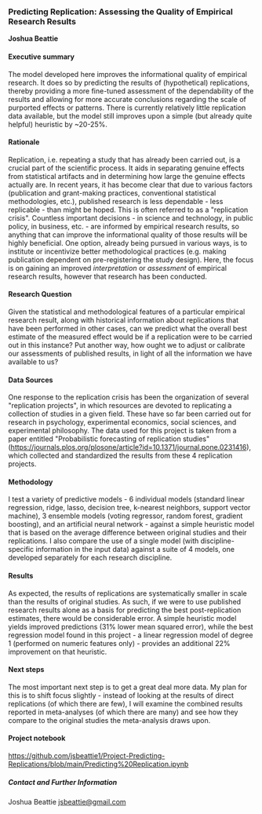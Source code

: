 ### Predicting Replication: Assessing the Quality of Empirical Research Results

**Joshua Beattie**

#### Executive summary

The model developed here improves the informational quality of empirical research. It does so by predicting the results of (hypothetical) replications, thereby providing a more fine-tuned assessment of the dependability of the results and allowing for more accurate conclusions regarding the scale of purported effects or patterns. There is currently relatively little replication data available, but the model still improves upon a simple (but already quite helpful) heuristic by ~20-25%. 


#### Rationale
Replication, i.e. repeating a study that has already been carried out, is a crucial part of the scientific process. It aids in separating genuine effects from statistical artifacts and in determining how large the genuine effects actually are. In recent years, it has become clear that due to various factors (publication and grant-making practices, conventional statistical methodologies, etc.), published research is less dependable - less replicable - than might be hoped. This is often referred to as a "replication crisis". Countless important decisions - in science and technology, in public policy, in business, etc. - are informed by empirical research results, so anything that can improve the informational quality of those results will be highly beneficial. One option, already being pursued in various ways, is to institute or incentivize better methodological practices (e.g. making publication dependent on pre-registering the study design). Here, the focus is on gaining an improved *interpretation* or *assessment* of empirical research results, however that research has been conducted.   

#### Research Question
Given the statistical and methodological features of a particular empirical research result, along with historical information about replications that have been performed in other cases, can we predict what the overall best estimate of the measured effect would be if a replication were to be carried out in this instance? Put another way, how ought we to adjust or calibrate our assessments of published results, in light of all the information we have available to us?     

#### Data Sources
One response to the replication crisis has been the organization of several "replication projects", in which resources are devoted to replicating a collection of studies in a given field. These have so far been carried out for research in psychology, experimental economics, social sciences, and experimental philosophy. The data used for this project is taken from a paper entitled "Probabilistic forecasting of replication studies" (https://journals.plos.org/plosone/article?id=10.1371/journal.pone.0231416), which collected and standardized the results from these 4 replication projects.

#### Methodology
I test a variety of predictive models - 6 individual models (standard linear regression, ridge, lasso, decision tree, k-nearest neighbors, support vector machine), 3 ensemble models (voting regressor, random forest, gradient boosting), and an artificial neural network - against a simple heuristic model that is based on the average difference between original studies and their replications. I also compare the use of a single model (with discipline-specific information in the input data) against a suite of 4 models, one developed separately for each research discipline. 

#### Results
As expected, the results of replications are systematically smaller in scale than the results of original studies. As such, if we were to use published research results alone as a basis for predicting the best post-replication estimates, there would be considerable error. A simple heuristic model yields improved predictions (31% lower mean squared error), while the best regression model found in this project - a linear regression model of degree 1 (performed on numeric features only) - provides an additional 22% improvement on that heuristic.    

#### Next steps
The most important next step is to get a great deal more data. My plan for this is to shift focus slightly - instead of looking at the results of direct replications (of which there are few), I will examine the combined results reported in meta-analyses (of which there are many) and see how they compare to the original studies the meta-analysis draws upon. 

#### Project notebook

https://github.com/jsbeattie1/Project-Predicting-Replications/blob/main/Predicting%20Replication.ipynb


##### Contact and Further Information
Joshua Beattie
jsbeattie@gmail.com
